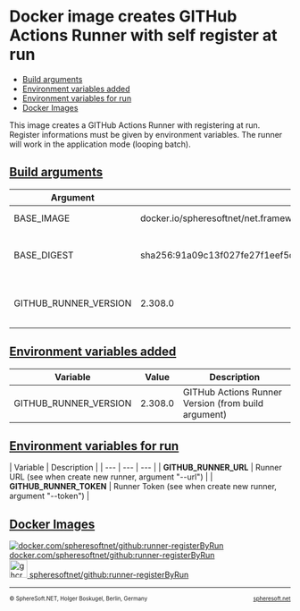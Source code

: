 # Docker image creates GITHub Actions Runner with self register at run

- [Build arguments](#build-arguments)
- [Environment variables added](#environment-variables-added)
- [Environment variables for run](#environment-variables-for-run)
- [Docker Images](#docker-images)

This image creates a GITHub Actions Runner with registering at run.
Register informations must be given by environment variables. The runner
will work in the application mode (looping batch).



## [Build arguments](#)

| Argument | Default | Description |
| --- | --- | --- |
| BASE_IMAGE | docker.io/spheresoftnet/net.framework.sdk:4.8-T4-GIT-7Z-2019 | Base image (FROM) |
| BASE_DIGEST | sha256:91a09c13f027fe27f1eef5df2348ed6c996a0823ab5008daa76c5abde85ea32a | Base digest (for documentation only) |
| GITHUB_RUNNER_VERSION | 2.308.0 | GITHub Actions Runner Version |



## [Environment variables added](#)

| Variable | Value | Description |
| --- | --- | --- |
| GITHUB_RUNNER_VERSION | 2.308.0 | GITHub Actions Runner Version (from build argument) |



## [Environment variables for run](#)

| Variable | Description |
| --- | --- | --- |
| **GITHUB_RUNNER_URL** | Runner URL (see when create new runner, argument "--url") |
| **GITHUB_RUNNER_TOKEN** | Runner Token (see when create new runner, argument "--token") |



## [Docker Images](#)

[![docker.com/spheresoftnet/github:runner-registerByRun](https://www.docker.com/wp-content/uploads/2023/04/cropped-Docker-favicon-32x32.png) docker.com/spheresoftnet/github:runner-registerByRun](https://hub.docker.com/layers/spheresoftnet/github/runner-registerByRun/images/sha256-ef84ef539f81af893721044dbc294300f577ce85e52843a4452f39412fd10cea)  
[<img src="https://github.com/fluidicon.png" alt="ghcr.io/spheresoftnet/github:runner-registerByRun" height="32"/> spheresoftnet/github:runner-registerByRun](https://github.com/SphereSoftNET/Docker/pkgs/container/net.framework.sdk/119116954?tag=4.8.T4.GIT.2019)



<!-- FOOTER -->
<hr style="height: 1px" />
<span style="font-size: 0.7em">© SphereSoft.NET, Holger Boskugel, Berlin, Germany</span>
<a href="http://spheresoft.net" style="font-size: 0.7em; float: right">spheresoft.net</a>
